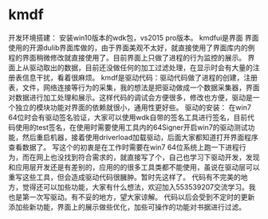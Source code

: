 # kmdf
开发环境搭建：
安装win10版本的wdk包，vs2015 pro版本。
kmdfui是界面 界面使用的开源dulib界面库做的，由于界面美观不太好，就直接使用了界面库内的例程的界面稍微修改就直接使用了。目前界面上只做了进程的行为监控的展示。
界面上从驱动取出的数据，目前还没做任何的加工过滤处理，在显示时会有大量的注册表信息干扰，看着很麻烦。
kmdf是驱动代码：驱动代码做了进程的创建，注册表，文件，网络连接等行为的采集，我的想法是把驱动做成一个数据采集器，界面对数据进行加工处理和展示。这样代码的调试会方便很多，修改也方便，驱动是一个独立的模块功能对界面的依赖就很小，通用性更好些。
驱动的安装：
在win7 64位时会有驱动签名验证，大家可以使用wdk自带的签名工具进行签名，目前代码使用的test签名，在使用时需要使用工具内的64Signer开启win7的驱动测试功能，然后重启机器，接着使用driverload加载驱动，后面大家都知道打开界面程序查看数据了。
写这个的初衷是在工作时需要在win7 64位系统上跑一下进程行为，而在网上也没找到符合需求的，就直接写了个，自己也学习下驱动开发，发现和应用层开发还是有差别的，应用的的很多工具类都不能使用，虽说在驱动层可以重写这些工具，但会造成驱动代码很臃肿。暂时先这样了。
代码有不完美的地方，觉得还可以加些功能，大家有什么想法，欢迎加入553539207交流学习。我也是第一次写驱动。有不妥的地方，望大家谅解。
代码以后会受到不定时的更新添加些新功能，界面上的展示做些优化，加些可操作的功能对书据进行过滤。
